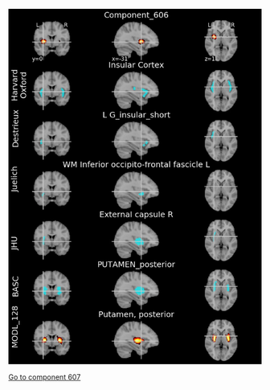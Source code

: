 


![606](preliminary/606.jpg "Component 606")

[Go to component 607](https://parietal-inria.github.io/MODL_atlas/1024/607 "Component 607")